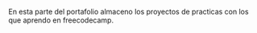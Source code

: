 En esta parte del portafolio almaceno los proyectos de practicas con los que aprendo en freecodecamp.
